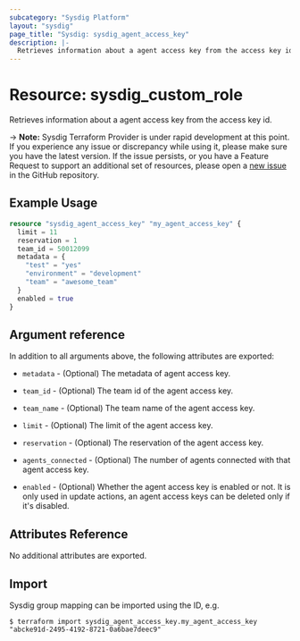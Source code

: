 ```yaml
---
subcategory: "Sysdig Platform"
layout: "sysdig"
page_title: "Sysdig: sysdig_agent_access_key"
description: |-
  Retrieves information about a agent access key from the access key id.
---
```


# Resource: sysdig_custom_role

Retrieves information about a agent access key from the access key id.

-> **Note:** Sysdig Terraform Provider is under rapid development at this point. If you experience any issue or discrepancy while using it, please make sure you have the latest version. If the issue persists, or you have a Feature Request to support an additional set of resources, please open a [new issue](https://github.com/sysdiglabs/terraform-provider-sysdig/issues/new) in the GitHub repository.

## Example Usage

```terraform
resource "sysdig_agent_access_key" "my_agent_access_key" {
  limit = 11
  reservation = 1
  team_id = 50012099
  metadata = {
    "test" = "yes"
    "environment" = "development"
    "team" = "awesome_team"
  }
  enabled = true
}
```

## Argument reference

In addition to all arguments above, the following attributes are exported:

* `metadata` - (Optional) The metadata of agent access key.

* `team_id` - (Optional) The team id of the agent access key.

* `team_name` - (Optional) The team name of the agent access key.

* `limit` - (Optional) The limit of the agent access key.

* `reservation` - (Optional) The reservation of the agent access key.

* `agents_connected` - (Optional) The number of agents connected with that agent access key.

* `enabled` - (Optional) Whether the agent access key is enabled or not. It is only used in update actions, an agent access keys can be deleted only if it's disabled.

## Attributes Reference

No additional attributes are exported.

## Import

Sysdig group mapping can be imported using the ID, e.g.

```
$ terraform import sysdig_agent_access_key.my_agent_access_key "abcke91d-2495-4192-8721-0a6bae7deec9"
```
